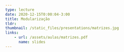 ```yaml
---
type: lecture
date: 2020-12-15T0:00:04-3:00
title: Modularização
tldr: 
thumbnail: /static_files/presentations/matrizes.jpg
links: 
    - url: /assets/aulas/matrizes.pdf
      name: slides
---
```

